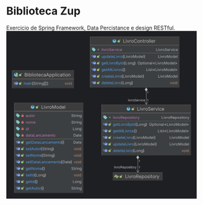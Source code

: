 # Biblioteca Zup

Exercicio de Spring Framework, Data Percistance e design RESTful.
![img.png](img.png)